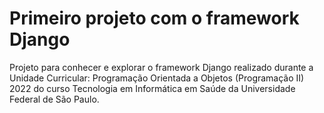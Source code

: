 # Primeiro projeto com o framework Django
Projeto para conhecer e explorar o framework Django realizado durante a Unidade Curricular: Programação Orientada a Objetos (Programação II) 2022
do curso Tecnologia em Informática em Saúde da Universidade Federal de São Paulo.
